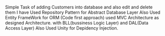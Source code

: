 Simple Task of adding Customers into database and also edit and delete them 
I have Used Repository Pattern for Abstract Database Layer
Also Used Entity FrameWork for ORM (Code first approach)
used MVC Architecture as designed Architecture. with BLL(bussiness Logic Layer) and DAL(Data Access Layer)
Also Used Unity for Depidency Injection.
